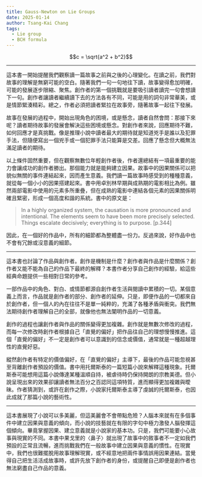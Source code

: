 ```yaml
---
title: Gauss-Newton on Lie Groups
date: 2025-01-14
author: Tsang-Kai Chang
tags:
  - Lie group
  - BCH formula
---
```



```math
c = \sqrt{a^2 + b^2}
```

<!--more-->
---

這本書一開始提醒我們觀察讀一篇故事之前與之後的心理變化。在讀之前，我們對故事的理解是無窮可能的空白。隨著我們一句一句地往下讀，故事變得愈加明確，可能的發展逐步限縮、聚焦。創作者的第一個挑戰就是要吸引讀者讀完一句會想讀下一句。創作者讓讀者繼續讀下去的方法各有不同，可能是用的詞句非常華美，或是情節緊湊精彩。總之，作者必須把讀者緊拉在故事旁，隨著故事一起往下發展。

故事在發展的過程中，開始出現角色的困境，或是懸念，讀者自然會問：那接下來呢？讀者期待故事的發展會解決這些困境或懸念。對創作者來說，回應期待不難，如何回應才是真挑戰。像是推理小說中讀者最大的期待就是知道兇手是誰以及犯罪手法，但隨便寫出一個兇手或一個犯罪手法只能算是交差。回應了懸念但大概無法滿足讀者的期待。

以上條件固然重要，但在觀察無數位年輕創作者後，作者還總結有一項最重要的能力會讓成功的創作者勝出。那個能力就是能夠建立因果。故事中的因果關係可以把貌似無關的事件連結起來，因而產生意義。我們讀一篇故事時感受到的種種意義，就從每一個小小的因果搭建起來。書中用卓別林早期與成熟期的電影相比為例。雖然兩部電影中使用的元素多所重疊，但在成熟的電影中連結各個元素的因果關係明確且緊密，形成一個高度和諧的系統。書中的原文是：

> In a highly organized system, the causation is more pronounced and intentional. The elements seem to have been more precisely selected. Things escalate decisively; everything is to purpose. [p.344]

因此，在一個好的作品中，所有的細節都為整體盡一份力。反過來說，好作品中也不會有冗餘或沒意義的細節。

---

這本書也討論了作品與創作者。創作是機制是什麼？創作者與作品是什麼關係？創作者又能不能為自己的作品下最終的解釋？本書作者分享自己創作的經驗，給這些經典命題提供一些相對日常的參考。

一部作品中的角色、對白、或情節都源自創作者生活與閱讀中累積的一切。某個意義上而言，作品就是創作者的部分、創作者的延伸。只是，即便作品的一切都來自於創作者，但一個人的內在往往不是單一純粹的，充滿了各種矛盾與衝突。我們無法期待創作者理解自己的全部，就像他也無法闡明作品的一切意義。

創作的過程也讓創作者與作品的關係變得更加複雜。創作就是無數次修改的過程，而每一次修改時創作者根據自己「直覺的偏好」把作品往自己的理想慢慢推進。這個「直覺的偏好」不一定是創作者可以意識到的信念或價值，通常就是一種超越理性的直覺好惡。

縱然創作者有特定的價值偏好，在「直覺的偏好」主導下，最後的作品可能忽視甚至背離創作者預設的價值。書中用托爾斯泰的一篇短篇小說來解釋這種現象。托爾斯泰可能想用這篇小說傳達某種溫順自持，被虐待時仍保持開朗的宗教美德。但小說呈現出來的效果卻讓讀者無法百分之百認同這項特質，進而顯得更加複雜與曖昧。作者猜測到，或許在創作之際，小說家托爾斯泰主導了虔誠的托爾斯泰，也因此成就了那篇小說的藝術性。

---

這本書展現了小說可以多美麗，但這美麗會不會帶點危險？人腦本來就有在多個事件中建立因果與意義的傾向，而小說的技藝就在有限的字句中極力激發人腦發揮這個傾向。畢竟掌握因果、建立意義就是小說家的基本功。只是，我們可能要小心故事與現實的不同。本書中果戈里的〈鼻子〉就出現了故事中的敘事者不一定如我們預設的正常且流暢，進而挑戰我們在一般故事中建立因果與意義的慣性。在現實中，我們也很難擺脫用故事理解現實，或不經意地把兩件事情誤用因果連結。當覺得自己把生活活成故事時，或許先放下創作者的身份，或提醒自己即便是創作者也無法窮盡自己作品的意義。
